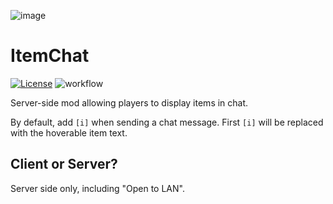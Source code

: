 ![image](https://github.com/alex3236/ItemChat/assets/45303195/74cd35bd-ddc4-4d18-86c5-5874d57f2df0)

# ItemChat
[![License](https://img.shields.io/github/license/Fallen-Breath/fabric-mod-template.svg)](http://www.gnu.org/licenses/lgpl-3.0.html)
![workflow](https://github.com/Alex3236/ItemChat/actions/workflows/gradle.yml/badge.svg)

Server-side mod allowing players to display items in chat.

By default, add `[i]` when sending a chat message. First `[i]` will be replaced with the hoverable item text.

## Client or Server?

Server side only, including "Open to LAN".
